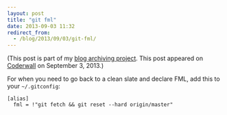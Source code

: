 ```yaml
---
layout: post
title: "git fml"
date: 2013-09-03 11:32
redirect_from:
  - /blog/2013/09/03/git-fml/
---
```


(This post is part of my [blog archiving project](/about#old-posts). This post appeared on [Coderwall](https://coderwall.com/p/ypsd8w) on September 3, 2013.)

For when you need to go back to a clean slate and declare FML, add this to your `~/.gitconfig`:

```
[alias]
  fml = !"git fetch && git reset --hard origin/master"
```
